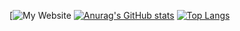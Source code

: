 <!--
**limingzxc/limingzxc** is a ✨ _special_ ✨ repository because its `README.md` (this file) appears on your GitHub profile.

Here are some ideas to get you started:

- 🔭 I’m currently working on ...
- 🌱 I’m currently learning ...
- 👯 I’m looking to collaborate on ...
- 🤔 I’m looking for help with ...
- 💬 Ask me about ...
- 📫 How to reach me: ...
- 😄 Pronouns: ...
- ⚡ Fun fact: ...
-->
[![My Website](https://limingzxc.github.io/)
[![Anurag's GitHub stats](https://github-readme-stats.vercel.app/api?username=limingzxc)](https://github.com/anuraghazra/github-readme-stats)
[![Top Langs](https://github-readme-stats.vercel.app/api/top-langs/?username=limingzxc&layout=compact)](https://github.com/anuraghazra/github-readme-stats)
